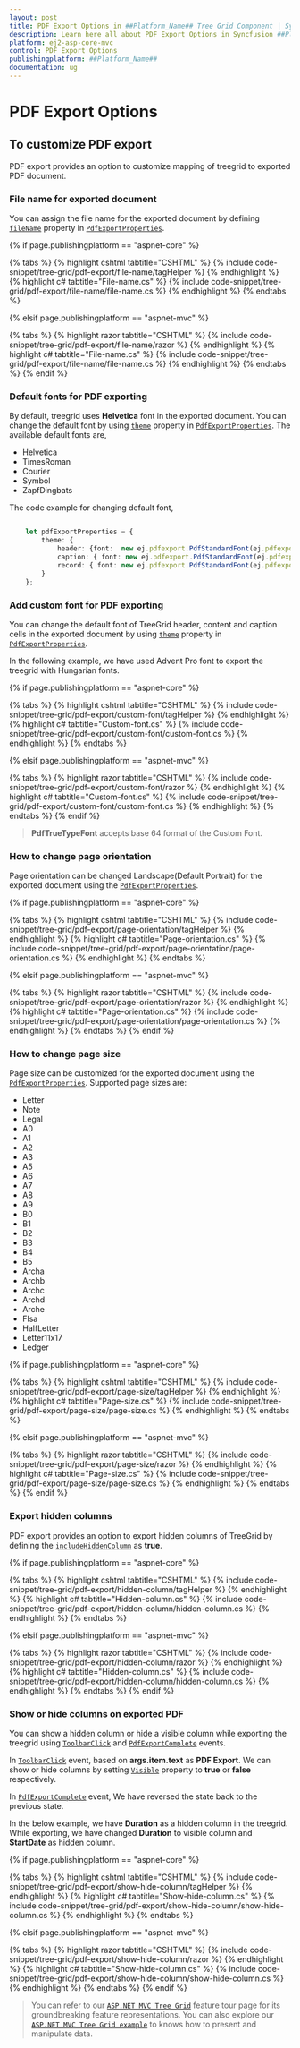 ```yaml
---
layout: post
title: PDF Export Options in ##Platform_Name## Tree Grid Component | Syncfusion
description: Learn here all about PDF Export Options in Syncfusion ##Platform_Name## Tree Grid component of Syncfusion Essential JS 2 and more.
platform: ej2-asp-core-mvc
control: PDF Export Options
publishingplatform: ##Platform_Name##
documentation: ug
---
```



# PDF Export Options

## To customize PDF export

PDF export provides an option to customize mapping of treegrid to exported PDF document.

### File name for exported document

You can assign the file name for the exported document by defining [`fileName`](https://ej2.syncfusion.com/documentation/api/grid/pdfExportProperties/#filename) property in [`PdfExportProperties`](https://ej2.syncfusion.com/documentation/api/grid/pdfExportProperties/#properties).

{% if page.publishingplatform == "aspnet-core" %}

{% tabs %}
{% highlight cshtml tabtitle="CSHTML" %}
{% include code-snippet/tree-grid/pdf-export/file-name/tagHelper %}
{% endhighlight %}
{% highlight c# tabtitle="File-name.cs" %}
{% include code-snippet/tree-grid/pdf-export/file-name/file-name.cs %}
{% endhighlight %}
{% endtabs %}

{% elsif page.publishingplatform == "aspnet-mvc" %}

{% tabs %}
{% highlight razor tabtitle="CSHTML" %}
{% include code-snippet/tree-grid/pdf-export/file-name/razor %}
{% endhighlight %}
{% highlight c# tabtitle="File-name.cs" %}
{% include code-snippet/tree-grid/pdf-export/file-name/file-name.cs %}
{% endhighlight %}
{% endtabs %}
{% endif %}



### Default fonts for PDF exporting

By default, treegrid uses **Helvetica** font in the exported document. You can change the default font by using [`theme`](https://ej2.syncfusion.com/documentation/api/grid/pdfExportProperties/#theme) property in [`PdfExportProperties`](https://ej2.syncfusion.com/documentation/api/grid/pdfExportProperties/#properties).
The available default fonts are,

* Helvetica
* TimesRoman
* Courier
* Symbol
* ZapfDingbats

The code example for changing default font,

```typescript

    let pdfExportProperties = {
        theme: {
            header: {font:  new ej.pdfexport.PdfStandardFont(ej.pdfexport.PdfFontFamily.TimesRoman, 11, PdfFontStyle.Bold),
            caption: { font: new ej.pdfexport.PdfStandardFont(ej.pdfexport.PdfFontFamily.TimesRoman, 9) },
            record: { font: new ej.pdfexport.PdfStandardFont(ej.pdfexport.PdfFontFamily.TimesRoman, 10) }
        }
    };

```

### Add custom font for PDF exporting

You can change the default font of TreeGrid header, content and caption cells in the exported document by using [`theme`](https://ej2.syncfusion.com/documentation/api/grid/pdfExportProperties/#theme) property in [`PdfExportProperties`](https://ej2.syncfusion.com/documentation/api/grid/pdfExportProperties/#properties).

In the following example, we have used Advent Pro font to export the treegrid with Hungarian fonts.

{% if page.publishingplatform == "aspnet-core" %}

{% tabs %}
{% highlight cshtml tabtitle="CSHTML" %}
{% include code-snippet/tree-grid/pdf-export/custom-font/tagHelper %}
{% endhighlight %}
{% highlight c# tabtitle="Custom-font.cs" %}
{% include code-snippet/tree-grid/pdf-export/custom-font/custom-font.cs %}
{% endhighlight %}
{% endtabs %}

{% elsif page.publishingplatform == "aspnet-mvc" %}

{% tabs %}
{% highlight razor tabtitle="CSHTML" %}
{% include code-snippet/tree-grid/pdf-export/custom-font/razor %}
{% endhighlight %}
{% highlight c# tabtitle="Custom-font.cs" %}
{% include code-snippet/tree-grid/pdf-export/custom-font/custom-font.cs %}
{% endhighlight %}
{% endtabs %}
{% endif %}



> **PdfTrueTypeFont** accepts base 64 format of the Custom Font.



### How to change page orientation

Page orientation can be changed Landscape(Default Portrait) for the exported document using the [`PdfExportProperties`](https://ej2.syncfusion.com/documentation/api/grid/pdfExportProperties/#pdfexportproperties).

{% if page.publishingplatform == "aspnet-core" %}

{% tabs %}
{% highlight cshtml tabtitle="CSHTML" %}
{% include code-snippet/tree-grid/pdf-export/page-orientation/tagHelper %}
{% endhighlight %}
{% highlight c# tabtitle="Page-orientation.cs" %}
{% include code-snippet/tree-grid/pdf-export/page-orientation/page-orientation.cs %}
{% endhighlight %}
{% endtabs %}

{% elsif page.publishingplatform == "aspnet-mvc" %}

{% tabs %}
{% highlight razor tabtitle="CSHTML" %}
{% include code-snippet/tree-grid/pdf-export/page-orientation/razor %}
{% endhighlight %}
{% highlight c# tabtitle="Page-orientation.cs" %}
{% include code-snippet/tree-grid/pdf-export/page-orientation/page-orientation.cs %}
{% endhighlight %}
{% endtabs %}
{% endif %}



### How to change page size

Page size can be customized for the exported document using the [`PdfExportProperties`](https://ej2.syncfusion.com/documentation/api/grid/pdfExportProperties/#pdfexportproperties).
Supported page sizes are:

* Letter
* Note
* Legal
* A0
* A1
* A2
* A3
* A5
* A6
* A7
* A8
* A9
* B0
* B1
* B2
* B3
* B4
* B5
* Archa
* Archb
* Archc
* Archd
* Arche
* Flsa
* HalfLetter
* Letter11x17
* Ledger

{% if page.publishingplatform == "aspnet-core" %}

{% tabs %}
{% highlight cshtml tabtitle="CSHTML" %}
{% include code-snippet/tree-grid/pdf-export/page-size/tagHelper %}
{% endhighlight %}
{% highlight c# tabtitle="Page-size.cs" %}
{% include code-snippet/tree-grid/pdf-export/page-size/page-size.cs %}
{% endhighlight %}
{% endtabs %}

{% elsif page.publishingplatform == "aspnet-mvc" %}

{% tabs %}
{% highlight razor tabtitle="CSHTML" %}
{% include code-snippet/tree-grid/pdf-export/page-size/razor %}
{% endhighlight %}
{% highlight c# tabtitle="Page-size.cs" %}
{% include code-snippet/tree-grid/pdf-export/page-size/page-size.cs %}
{% endhighlight %}
{% endtabs %}
{% endif %}



### Export hidden columns

PDF export provides an option to export hidden columns of TreeGrid by defining the [`includeHiddenColumn`](https://ej2.syncfusion.com/documentation/api/grid/pdfExportProperties/#includehiddencolumn) as **true**.

{% if page.publishingplatform == "aspnet-core" %}

{% tabs %}
{% highlight cshtml tabtitle="CSHTML" %}
{% include code-snippet/tree-grid/pdf-export/hidden-column/tagHelper %}
{% endhighlight %}
{% highlight c# tabtitle="Hidden-column.cs" %}
{% include code-snippet/tree-grid/pdf-export/hidden-column/hidden-column.cs %}
{% endhighlight %}
{% endtabs %}

{% elsif page.publishingplatform == "aspnet-mvc" %}

{% tabs %}
{% highlight razor tabtitle="CSHTML" %}
{% include code-snippet/tree-grid/pdf-export/hidden-column/razor %}
{% endhighlight %}
{% highlight c# tabtitle="Hidden-column.cs" %}
{% include code-snippet/tree-grid/pdf-export/hidden-column/hidden-column.cs %}
{% endhighlight %}
{% endtabs %}
{% endif %}



### Show or hide columns on exported PDF

You can show a hidden column or hide a visible column while exporting the treegrid using [`ToolbarClick`](https://help.syncfusion.com/cr/cref_files/aspnetcore-js2/Syncfusion.EJ2~Syncfusion.EJ2.TreeGrid.TreeGrid~ToolbarClick.html) and [`PdfExportComplete`](https://help.syncfusion.com/cr/cref_files/aspnetcore-js2/Syncfusion.EJ2~Syncfusion.EJ2.TreeGrid.TreeGrid~PdfExportComplete.html) events.

In [`ToolbarClick`](https://help.syncfusion.com/cr/cref_files/aspnetcore-js2/Syncfusion.EJ2~Syncfusion.EJ2.TreeGrid.TreeGrid~ToolbarClick.html) event, based on **args.item.text** as **PDF Export**. We can show or hide columns by setting [`Visible`](https://help.syncfusion.com/cr/cref_files/aspnetcore-js2/Syncfusion.EJ2~Syncfusion.EJ2.TreeGrid.TreeGridColumn~Visible.html) property to **true** or **false** respectively.

In [`PdfExportComplete`](https://help.syncfusion.com/cr/cref_files/aspnetcore-js2/Syncfusion.EJ2~Syncfusion.EJ2.TreeGrid.TreeGrid~PdfExportComplete.html) event, We have reversed the state back to the previous state.

In the below example, we have **Duration** as a hidden column in the treegrid. While exporting, we have changed **Duration** to visible column and **StartDate** as hidden column.

{% if page.publishingplatform == "aspnet-core" %}

{% tabs %}
{% highlight cshtml tabtitle="CSHTML" %}
{% include code-snippet/tree-grid/pdf-export/show-hide-column/tagHelper %}
{% endhighlight %}
{% highlight c# tabtitle="Show-hide-column.cs" %}
{% include code-snippet/tree-grid/pdf-export/show-hide-column/show-hide-column.cs %}
{% endhighlight %}
{% endtabs %}

{% elsif page.publishingplatform == "aspnet-mvc" %}

{% tabs %}
{% highlight razor tabtitle="CSHTML" %}
{% include code-snippet/tree-grid/pdf-export/show-hide-column/razor %}
{% endhighlight %}
{% highlight c# tabtitle="Show-hide-column.cs" %}
{% include code-snippet/tree-grid/pdf-export/show-hide-column/show-hide-column.cs %}
{% endhighlight %}
{% endtabs %}
{% endif %}



> You can refer to our [`ASP.NET MVC Tree Grid`](https://www.syncfusion.com/aspnet-mvc-ui-controls/tree-grid) feature tour page for its groundbreaking feature representations. You can also explore our [`ASP.NET MVC Tree Grid example`](https://ej2.syncfusion.com/aspnetmvc/TreeGrid/Overview#/material) to knows how to present and manipulate data.